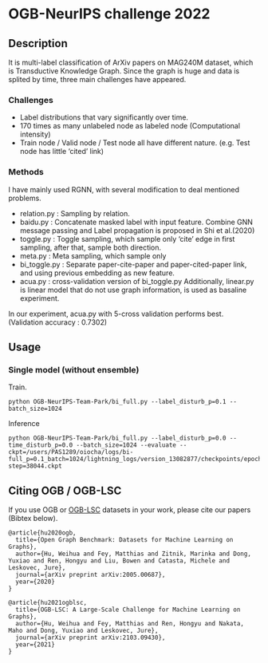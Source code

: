 # OGB-NeurIPS challenge 2022

## Description
It is multi-label classification of ArXiv papers on MAG240M dataset, which is Transductive Knowledge Graph.
Since the graph is huge and data is splited by time, three main challenges have appeared.


### Challenges
- Label distributions that vary significantly over time.
- 170 times as many unlabeled node as labeled node (Computational intensity)
- Train node / Valid node / Test node all have different nature. (e.g. Test node has little ‘cited’ link)


### Methods
I have mainly used RGNN, with several modification to deal mentioned problems.
- relation.py : Sampling by relation.
- baidu.py : Concatenate masked label with input feature. Combine GNN message passing and Label propagation is proposed in Shi et al.(2020)
- toggle.py : Toggle sampling, which sample only ‘cite’ edge in first sampling, after that, sample both direction.
- meta.py : Meta sampling, which sample only
- bi_toggle.py : Separate paper-cite-paper and paper-cited-paper link, and using previous embedding as new feature.
- acua.py : cross-validation version of bi_toggle.py
Additionally, linear.py is linear model that do not use graph information, is used as basaline experiment.

In our experiment, acua.py with 5-cross validation performs best. (Validation accuracy : 0.7302)



## Usage
### Single model (without ensemble)
Train.
```
python OGB-NeurIPS-Team-Park/bi_full.py --label_disturb_p=0.1 --batch_size=1024 
```

Inference
```
python OGB-NeurIPS-Team-Park/bi_full.py --label_disturb_p=0.0 --time_disturb_p=0.0 --batch_size=1024 --evaluate --ckpt=/users/PAS1289/oiocha/logs/bi-full_p=0.1_batch=1024/lightning_logs/version_13082877/checkpoints/epoch=34-step=38044.ckpt
```


## Citing OGB / OGB-LSC
If you use OGB or [OGB-LSC](https://ogb.stanford.edu/docs/lsc/) datasets in your work, please cite our papers (Bibtex below).
```
@article{hu2020ogb,
  title={Open Graph Benchmark: Datasets for Machine Learning on Graphs},
  author={Hu, Weihua and Fey, Matthias and Zitnik, Marinka and Dong, Yuxiao and Ren, Hongyu and Liu, Bowen and Catasta, Michele and Leskovec, Jure},
  journal={arXiv preprint arXiv:2005.00687},
  year={2020}
}
```
```
@article{hu2021ogblsc,
  title={OGB-LSC: A Large-Scale Challenge for Machine Learning on Graphs},
  author={Hu, Weihua and Fey, Matthias and Ren, Hongyu and Nakata, Maho and Dong, Yuxiao and Leskovec, Jure},
  journal={arXiv preprint arXiv:2103.09430},
  year={2021}
}
```
